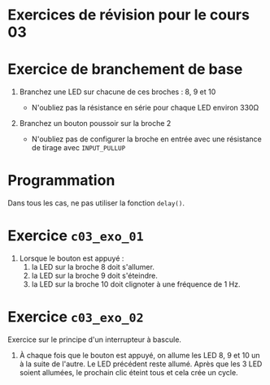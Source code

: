 # Exercices de révision pour le cours 03

# Exercice de branchement de base
1. Branchez une LED sur chacune de ces broches : 8, 9 et 10
   - N'oubliez pas la résistance en série pour chaque LED environ 330Ω

2. Branchez un bouton poussoir sur la broche 2
   - N'oubliez pas de configurer la broche en entrée avec une résistance de tirage avec `INPUT_PULLUP`

# Programmation
Dans tous les cas, ne pas utiliser la fonction `delay()`.

# Exercice `c03_exo_01`
1. Lorsque le bouton est appuyé :
   1. la LED sur la broche 8 doit s'allumer.
   2. la LED sur la broche 9 doit s'éteindre.
   3. la LED sur la broche 10 doit clignoter à une fréquence de 1 Hz.

# Exercice `c03_exo_02`
Exercice sur le principe d'un interrupteur à bascule.

1. À chaque fois que le bouton est appuyé, on allume les LED 8, 9 et 10 un à la suite de l'autre. Le LED précédent reste allumé. Après que les 3 LED soient allumées, le prochain clic éteint tous et cela crée un cycle.